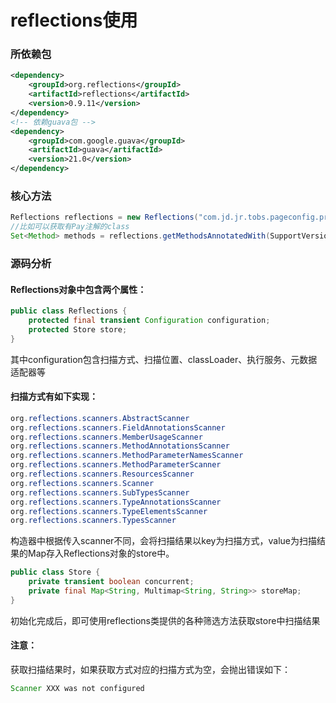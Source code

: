 # reflections使用

### 所依赖包

```xml
<dependency>
    <groupId>org.reflections</groupId>
    <artifactId>reflections</artifactId>
    <version>0.9.11</version>
</dependency>
<!-- 依赖guava包 -->
<dependency>
    <groupId>com.google.guava</groupId>
    <artifactId>guava</artifactId>
    <version>21.0</version>
</dependency>
```

### 核心方法

```java
Reflections reflections = new Reflections("com.jd.jr.tobs.pageconfig.provider.facade.*", new MethodAnnotationsScanner());
//比如可以获取有Pay注解的class
Set<Method> methods = reflections.getMethodsAnnotatedWith(SupportVersion.class);
```

### 源码分析

#### Reflections对象中包含两个属性：

```java
public class Reflections {
    protected final transient Configuration configuration;
	protected Store store;
}
```

其中configuration包含扫描方式、扫描位置、classLoader、执行服务、元数据适配器等

#### 扫描方式有如下实现：

```java
org.reflections.scanners.AbstractScanner
org.reflections.scanners.FieldAnnotationsScanner
org.reflections.scanners.MemberUsageScanner
org.reflections.scanners.MethodAnnotationsScanner
org.reflections.scanners.MethodParameterNamesScanner
org.reflections.scanners.MethodParameterScanner
org.reflections.scanners.ResourcesScanner
org.reflections.scanners.Scanner
org.reflections.scanners.SubTypesScanner
org.reflections.scanners.TypeAnnotationsScanner
org.reflections.scanners.TypeElementsScanner
org.reflections.scanners.TypesScanner
```

构造器中根据传入scanner不同，会将扫描结果以key为扫描方式，value为扫描结果的Map存入Reflections对象的store中。

```java
public class Store {
    private transient boolean concurrent;
    private final Map<String, Multimap<String, String>> storeMap;        
}
```



初始化完成后，即可使用reflections类提供的各种筛选方法获取store中扫描结果

#### 注意：

获取扫描结果时，如果获取方式对应的扫描方式为空，会抛出错误如下：

```java
Scanner XXX was not configured
```

